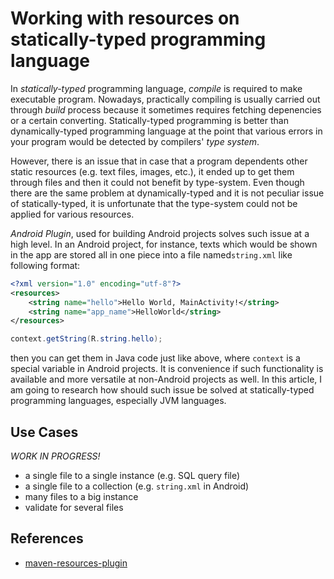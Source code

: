 # Working with resources on statically-typed programming language

In *statically-typed* programming language, *compile* is required to make executable program.
Nowadays, practically compiling is usually carried out through *build* process because it sometimes requires fetching depenencies or a certain converting.
Statically-typed programming is better than dynamically-typed programming language at the point that various errors in your program would be detected by compilers' *type system*.

However, there is an issue that in case that a program dependents other static resources (e.g. text files, images, etc.), it ended up to get them through files and then it could not benefit by type-system.
Even though there are the same problem at dynamically-typed and it is not peculiar issue of statically-typed, it is unfortunate that the type-system could not be applied for various resources.

*Android Plugin*, used for building Android projects solves such issue at a high level. In an Android project, for instance, texts which would be shown in the app are stored all in one piece into a file named`string.xml` like following format:

```xml
<?xml version="1.0" encoding="utf-8"?>  
<resources>  
    <string name="hello">Hello World, MainActivity!</string>  
    <string name="app_name">HelloWorld</string>  
</resources>
```

```java
context.getString(R.string.hello);
```

then you can get them in Java code just like above, where `context` is a special variable in Android projects. It is convenience if such functionality is available and more versatile at non-Android projects as well. In this article, I am going to research how should such issue be solved at statically-typed programming languages, especially JVM languages.

## Use Cases

<em>WORK IN PROGRESS!</em>

- a single file to a single instance (e.g. SQL query file)
- a single file to a collection (e.g. `string.xml` in Android)
- many files to a big instance
- validate for several files

## References

- [maven-resources-plugin](https://github.com/apache/maven-plugins/tree/trunk/maven-resources-plugin)
